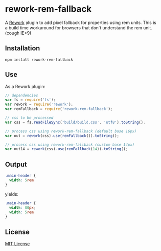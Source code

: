 # rework-rem-fallback

A [Rework](https://github.com/visionmedia/rework) plugin to add pixel fallback for properties using rem units.
This is a build time workaround for browsers that don't understand the rem unit. (cough IE<9)

## Installation

```
npm install rework-rem-fallback
```

## Use

As a Rework plugin:

```js
// dependencies
var fs = require('fs');
var rework = require('rework');
var remFallback = require('rework-rem-fallback');

// css to be processed
var css = fs.readFileSync('build/build.css', 'utf8').toString();

// process css using rework-rem-fallback (default base 16px)
var out = rework(css).use(remFallback()).toString();

// process css using rework-rem-fallback (custom base 14px)
var out14 = rework(css).use(remFallback(14)).toString();
```

## Output

```css
.main-header {
  width: 5rem
}
```

yields:

```css
.main-header {
  width: 80px;
  width: 5rem
}
```

## License

[MIT License](https://github.com/ctalkington/rework-rem-fallback/blob/master/LICENSE-MIT)